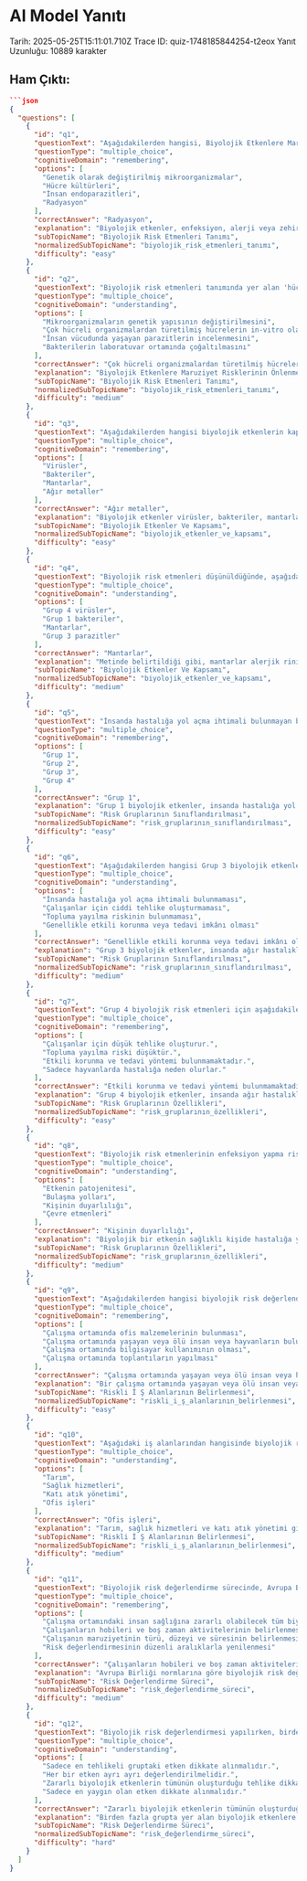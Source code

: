 # AI Model Yanıtı

Tarih: 2025-05-25T15:11:01.710Z
Trace ID: quiz-1748185844254-t2eox
Yanıt Uzunluğu: 10889 karakter

## Ham Çıktı:
```json
```json
{
  "questions": [
    {
      "id": "q1",
      "questionText": "Aşağıdakilerden hangisi, Biyolojik Etkenlere Maruziyet Risklerinin Önlenmesi Hakkındaki Yönetmeliğe göre biyolojik etken olarak tanımlanmaz?",
      "questionType": "multiple_choice",
      "cognitiveDomain": "remembering",
      "options": [
        "Genetik olarak değiştirilmiş mikroorganizmalar",
        "Hücre kültürleri",
        "İnsan endoparazitleri",
        "Radyasyon"
      ],
      "correctAnswer": "Radyasyon",
      "explanation": "Biyolojik etkenler, enfeksiyon, alerji veya zehirlenmeye neden olabilen mikrobiyolojik varlıklardır. Radyasyon fiziksel bir risk etmenidir, biyolojik değil. Yönetmelikte geçen tanım bu şekildedir.",
      "subTopicName": "Biyolojik Risk Etmenleri Tanımı",
      "normalizedSubTopicName": "biyolojik_risk_etmenleri_tanımı",
      "difficulty": "easy"
    },
    {
      "id": "q2",
      "questionText": "Biyolojik risk etmenleri tanımında yer alan 'hücre kültürü' ifadesi neyi ifade eder?",
      "questionType": "multiple_choice",
      "cognitiveDomain": "understanding",
      "options": [
        "Mikroorganizmaların genetik yapısının değiştirilmesini",
        "Çok hücreli organizmalardan türetilmiş hücrelerin in-vitro olarak geliştirilmesini",
        "İnsan vücudunda yaşayan parazitlerin incelenmesini",
        "Bakterilerin laboratuvar ortamında çoğaltılmasını"
      ],
      "correctAnswer": "Çok hücreli organizmalardan türetilmiş hücrelerin in-vitro olarak geliştirilmesini",
      "explanation": "Biyolojik Etkenlere Maruziyet Risklerinin Önlenmesi Hakkındaki Yönetmeliği’ne göre hücre kültürü, çok hücreli organizmalardan türetilmiş hücrelerin in–vitro olarak geliştirilmesini ifade eder.",
      "subTopicName": "Biyolojik Risk Etmenleri Tanımı",
      "normalizedSubTopicName": "biyolojik_risk_etmenleri_tanımı",
      "difficulty": "medium"
    },
    {
      "id": "q3",
      "questionText": "Aşağıdakilerden hangisi biyolojik etkenlerin kapsamına girmez?",
      "questionType": "multiple_choice",
      "cognitiveDomain": "remembering",
      "options": [
        "Virüsler",
        "Bakteriler",
        "Mantarlar",
        "Ağır metaller"
      ],
      "correctAnswer": "Ağır metaller",
      "explanation": "Biyolojik etkenler virüsler, bakteriler, mantarlar ve parazitler gibi canlı organizmaları ve onların ürünlerini içerir. Ağır metaller kimyasal risk etmenidir.",
      "subTopicName": "Biyolojik Etkenler Ve Kapsamı",
      "normalizedSubTopicName": "biyolojik_etkenler_ve_kapsamı",
      "difficulty": "easy"
    },
    {
      "id": "q4",
      "questionText": "Biyolojik risk etmenleri düşünüldüğünde, aşağıdakilerden hangisi alerjik reaksiyonlara neden olabilen bir faktördür, ancak risk gruplarıyla doğrudan ilişkili değildir?",
      "questionType": "multiple_choice",
      "cognitiveDomain": "understanding",
      "options": [
        "Grup 4 virüsler",
        "Grup 1 bakteriler",
        "Mantarlar",
        "Grup 3 parazitler"
      ],
      "correctAnswer": "Mantarlar",
      "explanation": "Metinde belirtildiği gibi, mantarlar alerjik rinit, astım gibi alerjik reaksiyonlara neden olabilirler ve bu reaksiyonlar risk gruplarıyla alakalı değildir.",
      "subTopicName": "Biyolojik Etkenler Ve Kapsamı",
      "normalizedSubTopicName": "biyolojik_etkenler_ve_kapsamı",
      "difficulty": "medium"
    },
    {
      "id": "q5",
      "questionText": "İnsanda hastalığa yol açma ihtimali bulunmayan biyolojik etkenler hangi risk grubunda yer alır?",
      "questionType": "multiple_choice",
      "cognitiveDomain": "remembering",
      "options": [
        "Grup 1",
        "Grup 2",
        "Grup 3",
        "Grup 4"
      ],
      "correctAnswer": "Grup 1",
      "explanation": "Grup 1 biyolojik etkenler, insanda hastalığa yol açma ihtimali bulunmayan biyolojik etkenlerdir.",
      "subTopicName": "Risk Gruplarının Sınıflandırılması",
      "normalizedSubTopicName": "risk_gruplarının_sınıflandırılması",
      "difficulty": "easy"
    },
    {
      "id": "q6",
      "questionText": "Aşağıdakilerden hangisi Grup 3 biyolojik etkenlerin özelliklerinden biridir?",
      "questionType": "multiple_choice",
      "cognitiveDomain": "understanding",
      "options": [
        "İnsanda hastalığa yol açma ihtimali bulunmaması",
        "Çalışanlar için ciddi tehlike oluşturmaması",
        "Topluma yayılma riskinin bulunmaması",
        "Genellikle etkili korunma veya tedavi imkânı olması"
      ],
      "correctAnswer": "Genellikle etkili korunma veya tedavi imkânı olması",
      "explanation": "Grup 3 biyolojik etkenler, insanda ağır hastalıklara neden olan, çalışanlar için ciddi tehlike oluşturan, topluma yayılma riski bulunabilen ancak genellikle etkili korunma veya tedavi imkânı olan biyolojik etkenlerdir.",
      "subTopicName": "Risk Gruplarının Sınıflandırılması",
      "normalizedSubTopicName": "risk_gruplarının_sınıflandırılması",
      "difficulty": "medium"
    },
    {
      "id": "q7",
      "questionText": "Grup 4 biyolojik risk etmenleri için aşağıdakilerden hangisi doğrudur?",
      "questionType": "multiple_choice",
      "cognitiveDomain": "remembering",
      "options": [
        "Çalışanlar için düşük tehlike oluşturur.",
        "Topluma yayılma riski düşüktür.",
        "Etkili korunma ve tedavi yöntemi bulunmamaktadır.",
        "Sadece hayvanlarda hastalığa neden olurlar."
      ],
      "correctAnswer": "Etkili korunma ve tedavi yöntemi bulunmamaktadır.",
      "explanation": "Grup 4 biyolojik etkenler, insanda ağır hastalıklara neden olan, çalışanlar için ciddi tehlike oluşturan, topluma yayılma riski yüksek olan ancak etkili korunma ve tedavi yöntemi bulunmayan biyolojik etkenlerdir.",
      "subTopicName": "Risk Gruplarının Özellikleri",
      "normalizedSubTopicName": "risk_gruplarının_özellikleri",
      "difficulty": "easy"
    },
    {
      "id": "q8",
      "questionText": "Biyolojik risk etmenlerinin enfeksiyon yapma risk düzeyini etkileyen faktörlerden hangisi konağın (yani enfekte olan kişinin) özellikleriyle ilgilidir?",
      "questionType": "multiple_choice",
      "cognitiveDomain": "understanding",
      "options": [
        "Etkenin patojenitesi",
        "Bulaşma yolları",
        "Kişinin duyarlılığı",
        "Çevre etmenleri"
      ],
      "correctAnswer": "Kişinin duyarlılığı",
      "explanation": "Biyolojik bir etkenin sağlıklı kişide hastalığa yol açması; etkenin hasta etme yetisinin yüksekliğine (patojenite-virülans) , bulaşma yollarına (temas, ortak kullanılan cansız maddeler, hava ve vektörler), konakçı adı verilen kişinin duyarlılığına, çevre etmenlerine bağlıdır.",
      "subTopicName": "Risk Gruplarının Özellikleri",
      "normalizedSubTopicName": "risk_gruplarının_özellikleri",
      "difficulty": "medium"
    },
    {
      "id": "q9",
      "questionText": "Aşağıdakilerden hangisi biyolojik risk değerlendirmesi yapılmasını zorunlu kılan bir durumdur?",
      "questionType": "multiple_choice",
      "cognitiveDomain": "remembering",
      "options": [
        "Çalışma ortamında ofis malzemelerinin bulunması",
        "Çalışma ortamında yaşayan veya ölü insan veya hayvanların bulunması",
        "Çalışma ortamında bilgisayar kullanımının olması",
        "Çalışma ortamında toplantıların yapılması"
      ],
      "correctAnswer": "Çalışma ortamında yaşayan veya ölü insan veya hayvanların bulunması",
      "explanation": "Bir çalışma ortamında yaşayan veya ölü insan veya hayvanların bulunması, gıda, bitki, toprak veya su atıklarının mevcudiyeti biyolojik risk değerlendirmesi yapılmasını zorunlu kılar.",
      "subTopicName": "Riskli İ Ş Alanlarının Belirlenmesi",
      "normalizedSubTopicName": "riskli_i_ş_alanlarının_belirlenmesi",
      "difficulty": "easy"
    },
    {
      "id": "q10",
      "questionText": "Aşağıdaki iş alanlarından hangisinde biyolojik risk etmenlerine maruz kalma olasılığı daha düşüktür?",
      "questionType": "multiple_choice",
      "cognitiveDomain": "understanding",
      "options": [
        "Tarım",
        "Sağlık hizmetleri",
        "Katı atık yönetimi",
        "Ofis işleri"
      ],
      "correctAnswer": "Ofis işleri",
      "explanation": "Tarım, sağlık hizmetleri ve katı atık yönetimi gibi alanlar, biyolojik risk etmenlerine maruz kalma olasılığının yüksek olduğu iş gruplarıdır. Ofis işlerinde bu risk daha düşüktür.",
      "subTopicName": "Riskli İ Ş Alanlarının Belirlenmesi",
      "normalizedSubTopicName": "riskli_i_ş_alanlarının_belirlenmesi",
      "difficulty": "medium"
    },
    {
      "id": "q11",
      "questionText": "Biyolojik risk değerlendirme sürecinde, Avrupa Birliği normlarına uygun olarak aşağıdakilerden hangisi dikkate alınması gereken öncelikli adımlardan biri değildir?",
      "questionType": "multiple_choice",
      "cognitiveDomain": "remembering",
      "options": [
        "Çalışma ortamındaki insan sağlığına zararlı olabilecek tüm biyolojik etkenlerin sınıflandırılması",
        "Çalışanların hobileri ve boş zaman aktivitelerinin belirlenmesi",
        "Çalışanın maruziyetinin türü, düzeyi ve süresinin belirlenmesi",
        "Risk değerlendirmesinin düzenli aralıklarla yenilenmesi"
      ],
      "correctAnswer": "Çalışanların hobileri ve boş zaman aktivitelerinin belirlenmesi",
      "explanation": "Avrupa Birliği normlarına göre biyolojik risk değerlendirmesinde öncelikli adımlar arasında, biyolojik etkenlerin sınıflandırılması, maruziyetin türü, düzeyi ve süresinin belirlenmesi ve risk değerlendirmesinin düzenli olarak yenilenmesi yer alır. Çalışanların hobileri ve boş zaman aktiviteleri bu süreçte doğrudan dikkate alınmaz.",
      "subTopicName": "Risk Değerlendirme Süreci",
      "normalizedSubTopicName": "risk_değerlendirme_süreci",
      "difficulty": "medium"
    },
    {
      "id": "q12",
      "questionText": "Biyolojik risk değerlendirmesi yapılırken, birden fazla grupta yer alan biyolojik etkenlere maruziyetin söz konusu olduğu durumlarda nasıl bir yaklaşım izlenmelidir?",
      "questionType": "multiple_choice",
      "cognitiveDomain": "understanding",
      "options": [
        "Sadece en tehlikeli gruptaki etken dikkate alınmalıdır.",
        "Her bir etken ayrı ayrı değerlendirilmelidir.",
        "Zararlı biyolojik etkenlerin tümünün oluşturduğu tehlike dikkate alınarak yapılmalıdır.",
        "Sadece en yaygın olan etken dikkate alınmalıdır."
      ],
      "correctAnswer": "Zararlı biyolojik etkenlerin tümünün oluşturduğu tehlike dikkate alınarak yapılmalıdır.",
      "explanation": "Birden fazla grupta yer alan biyolojik etkenlere maruziyetin söz konusu olduğu işlerde risk değerlendirmesi, zararlı biyolojik etkenlerin tümünün oluşturduğu tehlike dikkate alınarak yapılmalıdır.",
      "subTopicName": "Risk Değerlendirme Süreci",
      "normalizedSubTopicName": "risk_değerlendirme_süreci",
      "difficulty": "hard"
    }
  ]
}
```
```
